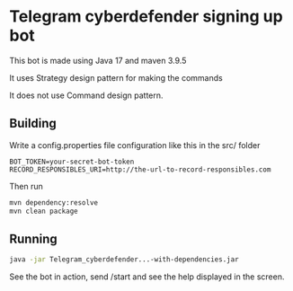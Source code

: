 # Telegram cyberdefender signing up bot

This bot is made using Java 17 and maven 3.9.5

It uses Strategy design pattern for making the commands

It does not use Command design pattern.

## Building

Write a config.properties file configuration like this in the src/ folder

```.env
BOT_TOKEN=your-secret-bot-token
RECORD_RESPONSIBLES_URI=http://the-url-to-record-responsibles.com
```

Then run
```bash
mvn dependency:resolve 
mvn clean package
```

## Running
```bash
java -jar Telegram_cyberdefender...-with-dependencies.jar
```

See the bot in action, send /start and see the help displayed in the screen.

